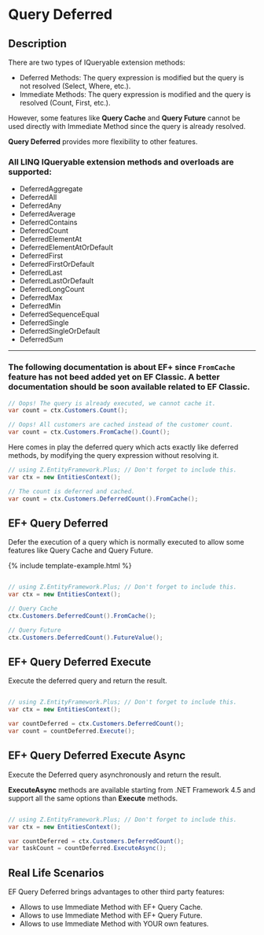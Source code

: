 # Query Deferred

## Description

There are two types of IQueryable extension methods:

- Deferred Methods: The query expression is modified but the query is not resolved (Select, Where, etc.).
- Immediate Methods: The query expression is modified and the query is resolved (Count, First, etc.).

However, some features like **Query Cache** and **Query Future** cannot be used directly with Immediate Method since the query is already resolved.

**Query Deferred** provides more flexibility to other features.

### All LINQ IQueryable extension methods and overloads are supported:

 - DeferredAggregate
 - DeferredAll
 - DeferredAny
 - DeferredAverage
 - DeferredContains
 - DeferredCount
 - DeferredElementAt
 - DeferredElementAtOrDefault
 - DeferredFirst
 - DeferredFirstOrDefault
 - DeferredLast
 - DeferredLastOrDefault
 - DeferredLongCount
 - DeferredMax
 - DeferredMin
 - DeferredSequenceEqual
 - DeferredSingle
 - DeferredSingleOrDefault
 - DeferredSum

---

### The following documentation is about EF+ since `FromCache` feature has not beed added yet on EF Classic. A better documentation should be soon available related to EF Classic.

```csharp
// Oops! The query is already executed, we cannot cache it.
var count = ctx.Customers.Count();

// Oops! All customers are cached instead of the customer count.
var count = ctx.Customers.FromCache().Count();
```

Here comes in play the deferred query which acts exactly like deferred methods, by modifying the query expression without resolving it.

```csharp
// using Z.EntityFramework.Plus; // Don't forget to include this.
var ctx = new EntitiesContext();

// The count is deferred and cached.
var count = ctx.Customers.DeferredCount().FromCache();

```

## EF+ Query Deferred

Defer the execution of a query which is normally executed to allow some features like Query Cache and Query Future.

{% include template-example.html %} 
```csharp

// using Z.EntityFramework.Plus; // Don't forget to include this.
var ctx = new EntitiesContext();

// Query Cache
ctx.Customers.DeferredCount().FromCache();

// Query Future
ctx.Customers.DeferredCount().FutureValue();

```

## EF+ Query Deferred Execute

Execute the deferred query and return the result.

```csharp

// using Z.EntityFramework.Plus; // Don't forget to include this.
var ctx = new EntitiesContext();

var countDeferred = ctx.Customers.DeferredCount();
var count = countDeferred.Execute();

```

## EF+ Query Deferred Execute Async

Execute the Deferred query asynchronously and return the result.

**ExecuteAsync** methods are available starting from .NET Framework 4.5 and support all the same options than **Execute** methods.

```csharp

// using Z.EntityFramework.Plus; // Don't forget to include this.
var ctx = new EntitiesContext();

var countDeferred = ctx.Customers.DeferredCount();
var taskCount = countDeferred.ExecuteAsync();

```

## Real Life Scenarios

EF Query Deferred brings advantages to other third party features:

 - Allows to use Immediate Method with EF+ Query Cache.
 - Allows to use Immediate Method with EF+ Query Future.
 - Allows to use Immediate Method with YOUR own features.
